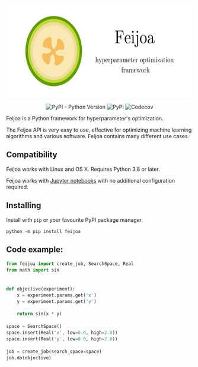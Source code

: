 <p align="center">
    <img width="600" height="250" src="https://raw.githubusercontent.com/qnbhd/feijoa/349a89b36206a4d1b96036c02657fab247c68307/docs/feijoa_logo.svg">
</p>

<div align="center">

![PyPI - Python Version](https://img.shields.io/pypi/pyversions/feijoa?style=for-the-badge) ![PyPI](https://img.shields.io/pypi/v/feijoa?style=for-the-badge) ![Codecov](https://img.shields.io/codecov/c/github/qnbhd/feijoa?style=for-the-badge)

</div>

Feijoa is a Python framework for hyperparameter's optimization.

The Feijoa API is very easy to use, effective for optimizing machine learning algorithms and various software. Feijoa contains many different use cases.

## Compatibility

Feijoa works with Linux and OS X. Requires Python 3.8 or later.

Feijoa works with [Jupyter notebooks](https://jupyter.org/) with no additional configuration required.

## Installing

Install with `pip` or your favourite PyPI package manager.

```shell
python -m pip install feijoa
```

## Code example:

```python
from feijoa import create_job, SearchSpace, Real
from math import sin


def objective(experiment):
    x = experiment.params.get('x')
    y = experiment.params.get('y')

    return sin(x * y)
    
space = SearchSpace()
space.insert(Real('x', low=0.0, high=2.0))
space.insert(Real('y', low=0.0, high=2.0))

job = create_job(search_space=space)
job.do(objective)
```


